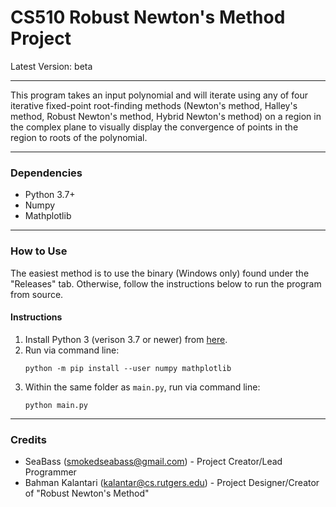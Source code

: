 #  CS510 Robust Newton's Method Project
Latest Version: beta

---
This program takes an input polynomial and will iterate using any of four iterative fixed-point root-finding methods (Newton's method, Halley's method, Robust Newton's method, Hybrid Newton's method) on a region in the complex plane to visually display the convergence of points in the region to roots of the polynomial.

---
### Dependencies
* Python 3.7+
* Numpy
* Mathplotlib

---
### How to Use
The easiest method is to use the binary (Windows only) found under the "Releases" tab.  Otherwise, follow the instructions below to run the program from source.

#### Instructions
1. Install Python 3 (verison 3.7 or newer) from [here](https://www.python.org/downloads/).
2. Run via command line:
    ```
    python -m pip install --user numpy mathplotlib
    ```
3. Within the same folder as `main.py`, run via command line:
    ```
    python main.py
    ```

---
### Credits
* SeaBass (smokedseabass@gmail.com) - Project Creator/Lead Programmer
* Bahman Kalantari (kalantar@cs.rutgers.edu) - Project Designer/Creator of "Robust Newton's Method"